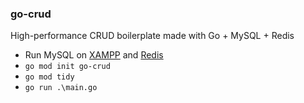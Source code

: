 ### go-crud
High-performance CRUD boilerplate made with Go + MySQL + Redis
* Run MySQL on [XAMPP](https://www.apachefriends.org/docs/) and [Redis](https://redis.io/docs/getting-started/installation/install-redis-on-windows/)
* ```go mod init go-crud```
* ```go mod tidy```
* ```go run .\main.go```

